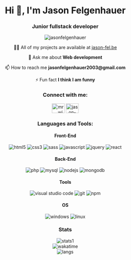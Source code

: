 <h1 align="center">Hi 👋, I'm Jason Felgenhauer</h1>
<h3 align="center">Junior fullstack developer</h3>

<p align="center"> <img src="https://komarev.com/ghpvc/?username=jasonfelgenhauer&label=Profile%20views&color=0e75b6&style=flat" alt="jasonfelgenhauer" /> </p>

<p align="center">👨‍💻 All of my projects are available at <a href="https://jason-fel.be" target="_blank">jason-fel.be</a></p>

<p align="center">💬 Ask me about <b>Web development</b></p>

<p align="center">📫 How to reach me <b>jasonfelgenhauer2003@gmail.com</b></p>

<p align="center">⚡ Fun fact <b>I think I am funny</b></p>


<h3 align="center">Connect with me:</h3>
<p align="center">
<a href="https://codepen.io/Mr__Wigy" target="blank"><img align="center" src="https://raw.githubusercontent.com/rahuldkjain/github-profile-readme-generator/master/src/images/icons/Social/codepen.svg" alt="mr__wigy" height="30" width="40" /></a>
<a href="https://linkedin.com/in/jason-felgenhauer" target="blank"><img align="center" src="https://raw.githubusercontent.com/rahuldkjain/github-profile-readme-generator/master/src/images/icons/Social/linked-in-alt.svg" alt="jason-felgenhauer" height="30" width="40" /></a>
</p>

<h3 align="center">Languages and Tools:</h3>
<h4 align="center">Front-End</h4>
<p align="center"> <img src="https://img.shields.io/badge/html5-%23E34F26.svg?style=for-the-badge&logo=html5&logoColor=white" alt="html5"/> <img src="https://img.shields.io/badge/css3-%231572B6.svg?style=for-the-badge&logo=css3&logoColor=white" alt="css3"/> <img src="https://img.shields.io/badge/SASS-hotpink.svg?style=for-the-badge&logo=SASS&logoColor=white" alt="sass"/> <img src="https://img.shields.io/badge/javascript-%23323330.svg?style=for-the-badge&logo=javascript&logoColor=%23F7DF1E" alt="javascript"/> <img src="https://img.shields.io/badge/jquery-%230769AD.svg?style=for-the-badge&logo=jquery&logoColor=white" alt="jquery"/> <img src="https://img.shields.io/badge/react-%2320232a.svg?style=for-the-badge&logo=react&logoColor=%2361DAFB" alt="react"/></p>
<h4 align="center">Back-End</h4>
<p align="center"> <img src="https://img.shields.io/badge/php-%23777BB4.svg?style=for-the-badge&logo=php&logoColor=white" alt="php"/> <img src="https://img.shields.io/badge/mysql-%2300f.svg?style=for-the-badge&logo=mysql&logoColor=white" alt="mysql"/> <img src="https://img.shields.io/badge/node.js-6DA55F?style=for-the-badge&logo=node.js&logoColor=white" alt="nodejs"/> <img src="https://img.shields.io/badge/MongoDB-%234ea94b.svg?style=for-the-badge&logo=mongodb&logoColor=white" alt="mongodb"/></p>
<h4 align="center">Tools</h4>
<p align="center"> <img src="https://img.shields.io/badge/Visual%20Studio%20Code-0078d7.svg?style=for-the-badge&logo=visual-studio-code&logoColor=white" alt="visual studio code"/> <img src="https://img.shields.io/badge/git-%23F05033.svg?style=for-the-badge&logo=git&logoColor=white" alt="git"/> <img src="https://img.shields.io/badge/NPM-%23000000.svg?style=for-the-badge&logo=npm&logoColor=white" alt="npm"/> </p>
<h4 align="center">OS</h4>
<p align="center"> <img src="https://img.shields.io/badge/Windows-0078D6?style=for-the-badge&logo=windows&logoColor=white" alt="windows"/> <img src="https://img.shields.io/badge/Linux-FCC624?style=for-the-badge&logo=linux&logoColor=black" alt="linux"/></p>

<h3 align="center">Stats </h3>
<div align="center">
  <img align="center" src="https://github-readme-stats.vercel.app/api?username=JasonFelgenhauer&show_icons=true&theme=dracula&count_private=true" alt="stats1" />  
</div>
<div align="center">
  <img align="center" src="https://github-readme-stats.vercel.app/api/wakatime?username=JasonFelgenhauer&show_icons=true&theme=dracula" alt="wakatime" />  
</div>
<div align="center">
  <img align="center" src="https://github-readme-stats.vercel.app/api/top-langs/?username=anuraghazra&show_icons=true&theme=dracula&langs_count=5&count_private=true" alt="langs" />
</div>


